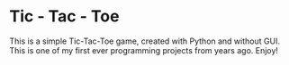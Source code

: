 # Tic - Tac - Toe

This is a simple Tic-Tac-Toe game, created with Python and without GUI.
This is one of my first ever programming projects from years ago. 
Enjoy!  